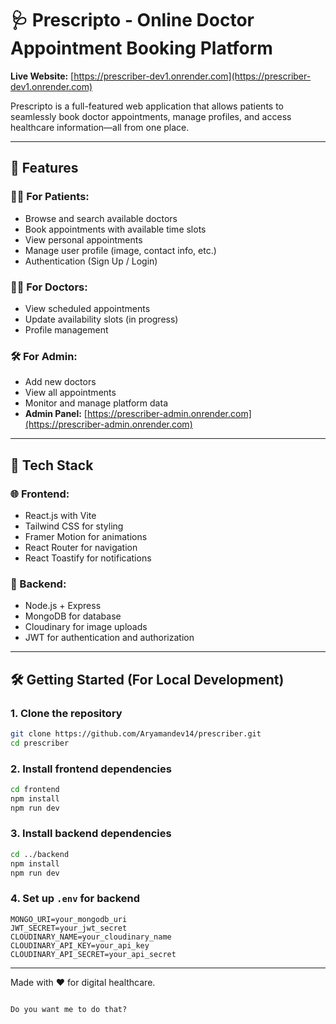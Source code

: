 
# 🩺 Prescripto - Online Doctor Appointment Booking Platform

**Live Website:** [https://prescriber-dev1.onrender.com](https://prescriber-dev1.onrender.com)

Prescripto is a full-featured web application that allows patients to seamlessly book doctor appointments, manage profiles, and access healthcare information—all from one place.

---

## 🚀 Features

### 👨‍⚕️ For Patients:
- Browse and search available doctors
- Book appointments with available time slots
- View personal appointments
- Manage user profile (image, contact info, etc.)
- Authentication (Sign Up / Login)

### 🧑‍⚕️ For Doctors:
- View scheduled appointments
- Update availability slots (in progress)
- Profile management

### 🛠️ For Admin:
- Add new doctors
- View all appointments
- Monitor and manage platform data
- **Admin Panel:** [https://prescriber-admin.onrender.com](https://prescriber-admin.onrender.com)

---

## 🧰 Tech Stack

### 🌐 Frontend:
- React.js with Vite
- Tailwind CSS for styling
- Framer Motion for animations
- React Router for navigation
- React Toastify for notifications

### 🔗 Backend:
- Node.js + Express
- MongoDB for database
- Cloudinary for image uploads
- JWT for authentication and authorization

---

## 🛠️ Getting Started (For Local Development)

### 1. Clone the repository
```bash
git clone https://github.com/Aryamandev14/prescriber.git
cd prescriber
````

### 2. Install frontend dependencies

```bash
cd frontend
npm install
npm run dev
```

### 3. Install backend dependencies

```bash
cd ../backend
npm install
npm run dev
```

### 4. Set up `.env` for backend

```env
MONGO_URI=your_mongodb_uri
JWT_SECRET=your_jwt_secret
CLOUDINARY_NAME=your_cloudinary_name
CLOUDINARY_API_KEY=your_api_key
CLOUDINARY_API_SECRET=your_api_secret
```

---



Made with ❤️ for digital healthcare.

```

Do you want me to do that?
```
